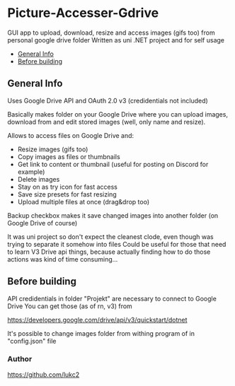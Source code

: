 # Picture-Accesser-Gdrive

GUI app to upload, download, resize and access images (gifs too) from personal google drive folder 
Written as uni .NET project and for self usage

* [General Info](#General-Info)
* [Before building](#Before)

## General Info

Uses Google Drive API and OAuth 2.0 v3 (credidentials not included) 

Basically makes folder on your Google Drive where you can upload images, download from and edit stored images (well, only name and resize).

Allows to access files on Google Drive and: 
 - Resize images (gifs too)
 - Copy images as files or thumbnails 
 - Get link to content or thumbnail (useful for posting on Discord for example)
 - Delete images
 - Stay on as try icon for fast access
 - Save size presets for fast resizing
 - Upload multiple files at once (drag&drop too)
 
Backup checkbox makes it save changed images into another folder (on Google Drive of course)

It was uni project so don't expect the cleanest clode, even though was trying to separate it somehow into files
Could be useful for those that need to learn V3 Drive api things, because actually finding how to do those actions was kind of time consuming...

## Before building
API credidentials in folder "Projekt" are necessary to connect to Google Drive
You can get those (as of rn, v3) from 

https://developers.google.com/drive/api/v3/quickstart/dotnet

It's possible to change images folder from withing program of in "config.json" file

### Author
https://github.com/lukc2
